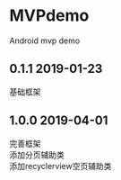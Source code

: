 # MVPdemo
Android mvp demo
## 0.1.1 2019-01-23
基础框架
## 1.0.0 2019-04-01
完善框架  
添加分页辅助类  
添加recyclerview空页辅助类  

